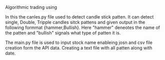 Algorithmic trading using 

In this the canles.py file used to detect candle stick patten. It can detect single, Double, Tripple candles sitck pattens and given output in the following formmat {hammer,Bullish}.
Here "hammer" deneotes the name of the patten and "bullish" signals what type of patten it is.

The main.py file is used to input stock name enableing josn and csv file creation form the API data. Creating a text file with all patten along with date.
